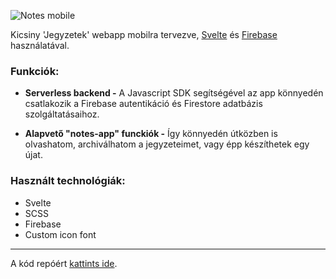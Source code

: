 ![Notes mobile](https://stuff.p-kin.com/screentogif/notes-mobile.gif)

Kicsiny 'Jegyzetek' webapp mobilra tervezve, [Svelte](https://svelte.dev) és [Firebase](https://firebase.google.com/) használatával.

### Funkciók:
- **Serverless backend -**
A Javascript SDK segítségével az app könnyedén csatlakozik a Firebase autentikáció és Firestore adatbázis szolgáltatásaihoz.

- **Alapvető \"notes-app\" funckiók -**
Így könnyedén útközben is olvashatom, archiválhatom a jegyzeteimet, vagy épp készíthetek egy újat.

### Használt technológiák:
- Svelte
- SCSS
- Firebase 
- Custom icon font

---
A kód repóért [kattints ide](https://github.com/KinPeter/Old-Code/tree/master/Notes-Mobile-Svelte).
